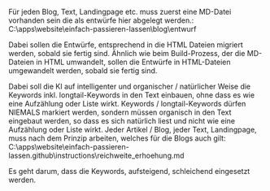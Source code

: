 Für jeden Blog, Text, Landingpage etc. muss zuerst eine MD-Datei vorhanden sein die als entwürfe hier abgelegt werden.:
C:\apps\website\einfach-passieren-lassen\blog\entwurf

Dabei sollen die Entwürfe, entsprechend in die HTML Dateien migriert werden, sobald sie fertig sind.
Ähnlich wie beim Build-Prozess, der die MD-Dateien in HTML umwandelt, sollen die Entwürfe in HTML-Dateien umgewandelt werden, sobald sie fertig sind.








Dabei soll die KI auf intelligenter und organischer / natürlicher Weise die Keywords inkl. longtail-Keywords in den Text einbauen, ohne dass es wie eine Aufzählung oder Liste wirkt.
Keywords / longtail-Keywords dürfen NIEMALS markiert werden, sondern müssen organisch in den Text eingebaut werden, so dass es sich natürlich liest und nicht wie eine Aufzählung oder Liste wirkt.
Jeder Artikel / Blog, jeder Text, Landingpage, muss nach dem Prinzip arbeiten, welches für die Blogs auch gilt:
C:\apps\website\einfach-passieren-lassen\.github\instructions\reichweite_erhoehung.md

Es geht darum, dass die Keywords, aufsteigend, schleichend eingesetzt werden.